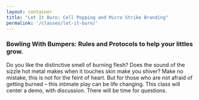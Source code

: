```yaml
---
layout: container
title: "Let It Burn: Cell Popping and Micro Strike Branding"
permalink: '/classes/let-it-burn/'
---
```


### Bowling With Bumpers: Rules and Protocols to help your littles grow.

Do you like the distinctive smell of burning flesh? Does the sound of the sizzle hot metal makes when it touches skin make you shiver? Make no mistake, this is not for the feint of heart. But for those who are not afraid of getting burned – this intimate play can be life changing. This class will center a demo, with discussion. There will be time for questions.
